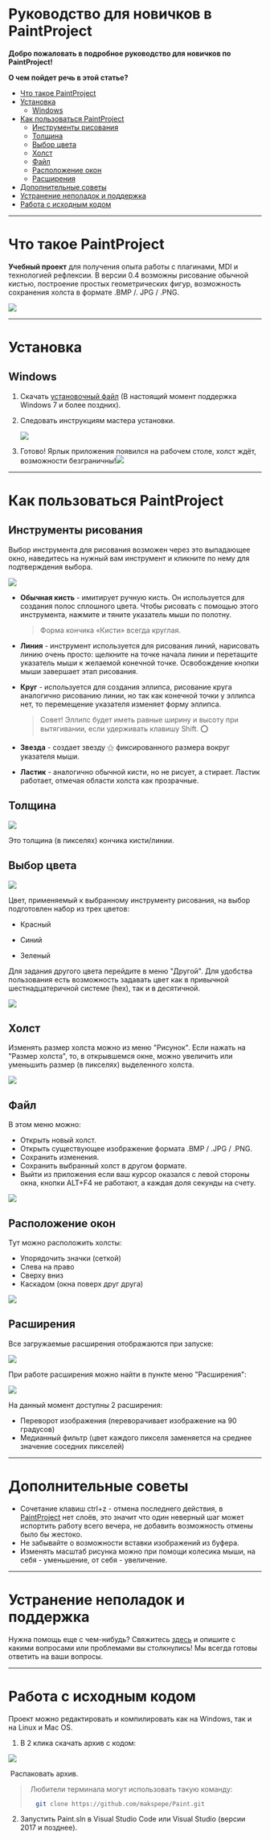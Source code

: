 # Руководство для новичков в PaintProject

**Добро пожаловать в подробное руководство для новичков по PaintProject!** 

**О чем пойдет речь в этой статье?**

- [Что такое PaintProject](#Что-такое-PaintProject)
- [Установка](#Установка)
  - [Windows](#Windows)
- [Как пользоваться PaintProject](#Как-пользоваться-PaintProject)
  - [Инструменты рисования](#Инструменты-рисования)
  - [Толщина](#Толщина)
  - [Выбор цвета](#Выбор-цвета)
  - [Холст](#Холст)
  - [Файл](#Файл)
  - [Расположение окон](#Расположение-окон)
  - [Расширения](#Расширения)
- [Дополнительные советы](#Дополнительные-советы)
- [Устранение неполадок и поддержка](#Устранение-неполадок-и-поддержка)
- [Работа с исходным кодом](#Работа-с-исходным-кодом)

------

# Что такое PaintProject

**Учебный проект** для получения опыта работы с плагинами, MDI и технологией рефлексии. В версии 0.4 возможны рисование обычной кистью, построение простых геометрических фигур, возможность сохранения холста в формате .BMP /. JPG / .PNG.

![](https://raw.githubusercontent.com/makspepe/Paint/master/pics_tutorial/01.png)

------

# Установка

## Windows 

1. Скачать [установочный файл](https://github.com/makspepe/Paint/releases/download/0.4/Paint.Setup.msi) (В настоящий момент поддержка Windows 7 и более поздних).

2. Следовать инструкциям мастера установки.

    ![](https://raw.githubusercontent.com/makspepe/Paint/master/pics_tutorial/1install.PNG)

3. Готово! Ярлык приложения появился на рабочем столе, холст ждёт, возможности безграничны!![](https://raw.githubusercontent.com/makspepe/Paint/master/pics_tutorial/2install.png)

------

# Как пользоваться PaintProject

## Инструменты рисования

Выбор инструмента для рисования возможен через это выпадающее окно, наведитесь на нужный вам инструмент и кликните по нему для подтверждения выбора.

![](https://raw.githubusercontent.com/makspepe/Paint/master/pics_tutorial/3.0ris.png)

* **Обычная кисть** - имитирует ручную кисть. Он используется для создания полос сплошного цвета. Чтобы рисовать с помощью этого инструмента, нажмите и тяните указатель мыши по полотну. 

  > Форма кончика «Кисти» всегда круглая. 

* **Линия** - инструмент используется для рисования линий, нарисовать линию очень просто: щелкните на точке начала линии и перетащите указатель мыши к желаемой конечной точке. Освобождение кнопки мыши завершает этап рисования.

* **Круг** - используется для создания эллипса, рисование круга аналогично рисованию линии, но так как конечной точки у эллипса нет, то перемещение указателя изменяет форму эллипса. 

  > Совет! Эллипс будет иметь равные ширину и высоту при вытягивании, если удерживать клавишу Shift. ⭕️

* **Звезда** - создает звезду ⚝ фиксированного размера вокруг указателя мыши.

* **Ластик** - аналогично обычной кисти, но не рисует, а стирает. Ластик работает, отмечая области холста как прозрачные.

  

## Толщина

![](https://raw.githubusercontent.com/makspepe/Paint/master/pics_tutorial/3.1ris.PNG)

Это толщина (в пикселях) кончика кисти/линии. 



## Выбор цвета

![](https://raw.githubusercontent.com/makspepe/Paint/master/pics_tutorial/3.2ris.png)

Цвет, применяемый к выбранному инструменту рисования, на выбор подготовлен набор из трех цветов:

* Красный 

* Синий

* Зеленый

Для задания другого цвета перейдите в меню "Другой". Для удобства пользования есть возможность задавать цвет как в привычной шестнадцатеричной системе (hex), так и в десятичной.

![](https://raw.githubusercontent.com/makspepe/Paint/master/pics_tutorial/3.3ris.PNG)



## Холст

Изменять размер холста можно из меню "Рисунок". Если нажать на "Размер холста", то, в открывшемся окне, можно увеличить или уменьшить размер (в пикселях) выделенного холста.

![](https://raw.githubusercontent.com/makspepe/Paint/master/pics_tutorial/3.4plug.png)



## Файл

В этом меню можно:

- Открыть новый холст.
- Открыть существующее изображение формата .BMP / .JPG / .PNG.
- Сохранить изменения.
- Сохранить выбранный холст в другом формате.
- Выйти из приложения если ваш курсор оказался с левой стороны окна, кнопки ALT+F4 не работают, а каждая доля секунды на счету.

![](https://raw.githubusercontent.com/makspepe/Paint/master/pics_tutorial/3.5.png)



## Расположение окон

Тут можно расположить холсты:

* Упорядочить значки (сеткой)
* Слева на право 
* Сверху вниз
* Каскадом (окна поверх друг друга)

![](https://raw.githubusercontent.com/makspepe/Paint/master/pics_tutorial/3.6.png)



## Расширения

Все загружаемые расширения отображаются при запуске:

![](https://raw.githubusercontent.com/makspepe/Paint/master/pics_tutorial/4.0plug.png)

При работе расширения можно найти в пункте меню "Расширения":

![](https://raw.githubusercontent.com/makspepe/Paint/master/pics_tutorial/4.1plug.png)

На данный момент доступны 2 расширения:

* Переворот изображения (переворачивает изображение на 90 градусов)
* Медианный фильтр (цвет каждого пикселя заменяется на среднее значение соседних пикселей) 

------

# Дополнительные советы

- Сочетание клавиш ctrl+z - отмена последнего действия, в [PaintProject](#Что-такое-PaintProject) нет слоёв, это значит что один неверный шаг может испортить работу всего вечера, не добавить возможность отмены было бы жестоко.
- Не забывайте о возможности вставки изображений из буфера.
- Изменять масштаб рисунка можно при помощи колесика мыши, на себя - уменьшение, от себя - увеличение.

------

# Устранение неполадок и поддержка

Нужна помощь еще с чем-нибудь? Свяжитесь [здесь](https://github.com/makspepe/Paint/issues) и опишите с какими вопросами или проблемами вы столкнулись! Мы всегда готовы ответить на ваши вопросы.

------

# Работа с исходным кодом

Проект можно редактировать и компилировать как на Windows, так и на Linux и Mac OS.

1. В 2 клика скачать архив с кодом:

![](https://raw.githubusercontent.com/makspepe/Paint/master/pics_tutorial/99source.png)

​	Распаковать архив.

> ​	Любители терминала могут использовать такую команду:
>
> ```sh
> 	git clone https://github.com/makspepe/Paint.git
> ```
>

2. Запустить Paint.sln в Visual Studio Code или Visual Studio (версии 2017 и позднее).
